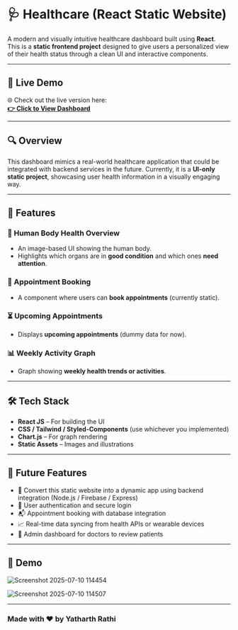 # 🩺 Healthcare (React Static Website)

A modern and visually intuitive healthcare dashboard built using **React**.  
This is a **static frontend project** designed to give users a personalized view of their health status through a clean UI and interactive components.

---

## 🔗 Live Demo

🌐 Check out the live version here:  
[**👉 Click to View Dashboard**](https://healthcare-gray.vercel.app/)

---

## 🔍 Overview

This dashboard mimics a real-world healthcare application that could be integrated with backend services in the future. Currently, it is a **UI-only static project**, showcasing user health information in a visually engaging way.

---

## 🎯 Features

### 🧍 Human Body Health Overview
- An image-based UI showing the human body.
- Highlights which organs are in **good condition** and which ones **need attention**.

### 📅 Appointment Booking
- A component where users can **book appointments** (currently static).

### ⏳ Upcoming Appointments
- Displays **upcoming appointments** (dummy data for now).

### 📊 Weekly Activity Graph
- Graph showing **weekly health trends or activities**.

---

## 🛠️ Tech Stack

- **React JS** – For building the UI
- **CSS / Tailwind / Styled-Components** (use whichever you implemented)
- **Chart.js** – For graph rendering
- **Static Assets** – Images and illustrations

---

## 🔮 Future Features
 - 🔗 Convert this static website into a dynamic app using backend integration (Node.js / Firebase / Express)
 - 🔐 User authentication and secure login
 - 📬 Appointment booking with database integration
 - 📈 Real-time data syncing from health APIs or wearable devices
 - 🧠 Admin dashboard for doctors to review patients

---

## 📸 Demo

![Screenshot 2025-07-10 114454](https://github.com/user-attachments/assets/c735f8eb-dd0a-4d54-901a-695da76c8b95)

![Screenshot 2025-07-10 114507](https://github.com/user-attachments/assets/1f8aefb5-c482-47aa-89f9-273e67799df0)

---


### Made with ❤️ by Yatharth Rathi
